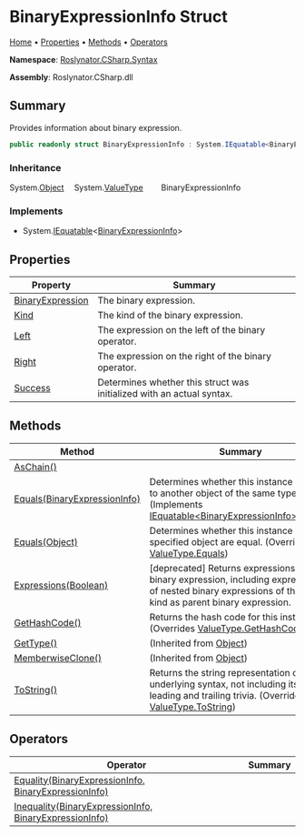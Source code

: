 <a name="_top"></a>

# BinaryExpressionInfo Struct

[Home](../../../../README.md#_top) &#x2022; [Properties](#properties) &#x2022; [Methods](#methods) &#x2022; [Operators](#operators)

**Namespace**: [Roslynator.CSharp.Syntax](../README.md#_top)

**Assembly**: Roslynator\.CSharp\.dll

## Summary

Provides information about binary expression\.

```csharp
public readonly struct BinaryExpressionInfo : System.IEquatable<BinaryExpressionInfo>
```

### Inheritance

System\.[Object](https://docs.microsoft.com/en-us/dotnet/api/system.object)
&emsp;System\.[ValueType](https://docs.microsoft.com/en-us/dotnet/api/system.valuetype)
&emsp;&emsp;BinaryExpressionInfo

### Implements

* System\.[IEquatable](https://docs.microsoft.com/en-us/dotnet/api/system.iequatable-1)\<[BinaryExpressionInfo](#_top)>

## Properties

| Property | Summary |
| -------- | ------- |
| [BinaryExpression](BinaryExpression/README.md#_top) | The binary expression\. |
| [Kind](Kind/README.md#_top) | The kind of the binary expression\. |
| [Left](Left/README.md#_top) | The expression on the left of the binary operator\. |
| [Right](Right/README.md#_top) | The expression on the right of the binary operator\. |
| [Success](Success/README.md#_top) | Determines whether this struct was initialized with an actual syntax\. |

## Methods

| Method | Summary |
| ------ | ------- |
| [AsChain()](AsChain/README.md#_top) | |
| [Equals(BinaryExpressionInfo)](Equals/README.md#Roslynator_CSharp_Syntax_BinaryExpressionInfo_Equals_Roslynator_CSharp_Syntax_BinaryExpressionInfo_) | Determines whether this instance is equal to another object of the same type\. \(Implements [IEquatable\<BinaryExpressionInfo>.Equals](https://docs.microsoft.com/en-us/dotnet/api/system.iequatable-1.equals)\) |
| [Equals(Object)](Equals/README.md#Roslynator_CSharp_Syntax_BinaryExpressionInfo_Equals_System_Object_) | Determines whether this instance and a specified object are equal\. \(Overrides [ValueType.Equals](https://docs.microsoft.com/en-us/dotnet/api/system.valuetype.equals)\) |
| [Expressions(Boolean)](Expressions/README.md#_top) | \[deprecated\] Returns expressions of this binary expression, including expressions of nested binary expressions of the same kind as parent binary expression\. |
| [GetHashCode()](GetHashCode/README.md#_top) | Returns the hash code for this instance\. \(Overrides [ValueType.GetHashCode](https://docs.microsoft.com/en-us/dotnet/api/system.valuetype.gethashcode)\) |
| [GetType()](https://docs.microsoft.com/en-us/dotnet/api/system.object.gettype) |  \(Inherited from [Object](https://docs.microsoft.com/en-us/dotnet/api/system.object)\) |
| [MemberwiseClone()](https://docs.microsoft.com/en-us/dotnet/api/system.object.memberwiseclone) |  \(Inherited from [Object](https://docs.microsoft.com/en-us/dotnet/api/system.object)\) |
| [ToString()](ToString/README.md#_top) | Returns the string representation of the underlying syntax, not including its leading and trailing trivia\. \(Overrides [ValueType.ToString](https://docs.microsoft.com/en-us/dotnet/api/system.valuetype.tostring)\) |

## Operators

| Operator | Summary |
| -------- | ------- |
| [Equality(BinaryExpressionInfo, BinaryExpressionInfo)](op_Equality/README.md#_top) | |
| [Inequality(BinaryExpressionInfo, BinaryExpressionInfo)](op_Inequality/README.md#_top) | |

